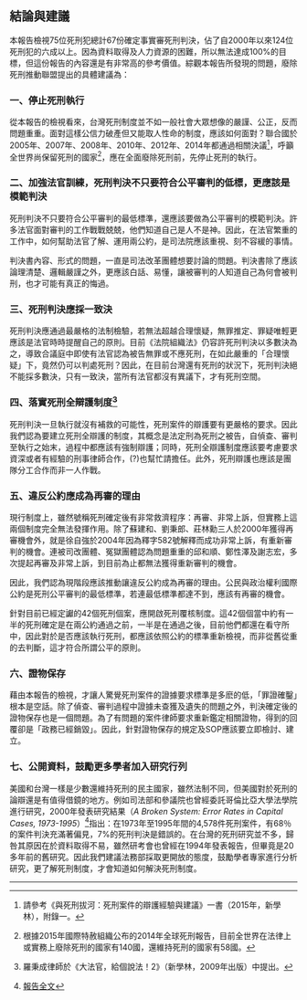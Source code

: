 ## 結論與建議

本報告檢視75位死刑犯總計67份確定事實審死刑判決，佔了自2000年以來124位死刑犯的六成以上。因為資料取得及人力資源的困難，所以無法達成100%的目標，但這份報告的內容還是有非常高的參考價值。綜觀本報告所發現的問題，廢除死刑推動聯盟提出的具體建議為：

### 一、停止死刑執行

從本報告的檢視看來，台灣死刑制度並不如一般社會大眾想像的嚴謹、公正，反而問題重重。面對這樣公信力破產但又能取人性命的制度，應該如何面對？聯合國於2005年、2007年、2008年、2010年、2012年、2014年都通過相關決議[^215]，呼籲全世界尚保留死刑的國家[^216]，應在全面廢除死刑前，先停止死刑的執行。

### 二、加強法官訓練，死刑判決不只要符合公平審判的低標，更應該是模範判決

死刑判決不只要符合公平審判的最低標準，還應該要做為公平審判的模範判決。許多法官面對審判的工作戰戰兢兢，他們知道自己是人不是神。因此，在法官繁重的工作中，如何幫助法官了解、運用兩公約，是司法院應該重視、刻不容緩的事情。

判決書內容、形式的問題，一直是司法改革團體想要討論的問題。判決書除了應該論理清楚、邏輯嚴謹之外，更應該白話、易懂，讓被審判的人知道自己為何會被判刑，也才可能有真正的悔過。

### 三、死刑判決應採一致決

死刑判決應通過最嚴格的法制檢驗，若無法超越合理懷疑，無罪推定、罪疑唯輕更應該是法官時時提醒自己的原則。目前《法院組織法》仍容許死刑判決以多數決為之，導致合議庭中即使有法官認為被告無罪或不應死刑，在如此嚴重的「合理懷疑」下，竟然仍可以判處死刑？因此，在目前台灣還有死刑的狀況下，死刑判決絕不能採多數決，只有一致決，當所有法官都沒有異議下，才有死刑空間。

### 四、落實死刑全辯護制度[^217]

死刑判決一旦執行就沒有補救的可能性，死刑案件的辯護要有更嚴格的要求。因此我們認為要建立死刑全辯護的制度，其概念是法定刑為死刑之被告，自偵查、審判至執行之始末，過程中都應該有強制辯護；同時，死刑全辯護制度應該要考慮要求資深或者有經驗的刑事律師合作，(?)也幫忙請擔任。此外，死刑辯護也應該是團隊分工合作而非一人作戰。

### 五、違反公約應成為再審的理由

現行制度上，雖然號稱死刑確定後有非常救濟程序：再審、非常上訴，但實務上這兩個制度完全無法發揮作用。除了蘇建和、劉秉郎、莊林勳三人於2000年獲得再審機會外，就是徐自強於2004年因為釋字582號解釋而成功非常上訴，有重新審判的機會。連被司改團體、冤獄團體認為問題重重的邱和順、鄭性澤及謝志宏，多次提起再審及非常上訴，到目前為止都無法獲得重新審判的機會。

因此，我們認為現階段應該推動讓違反公約成為再審的理由。公民與政治權利國際公約是死刑公平審判的最低標準，若連最低標準都達不到，應該有再審的機會。

針對目前已經定讞的42個死刑個案，應開啟死刑覆核制度。這42個個當中約有一半的死刑確定是在兩公約通過之前，一半是在通過之後，目前他們都還在看守所中，因此對於是否應該執行死刑，都應該依照公約的標準重新檢視，而非從舊從重的去判斷，這才符合所謂公平的原則。

### 六、證物保存

藉由本報告的檢視，才讓人驚覺死刑案件的證據要求標準是多麽的低，「罪證確鑿」根本是空話。除了偵查、審判過程中證據未查獲及遺失的問題之外，判決確定後的證物保存也是一個問題。為了有問題的案件律師要求重新鑑定相關證物，得到的回覆卻是「政務已經銷毀」。因此，針對證物保存的規定及SOP應該要立即檢討、建立。

### 七、公開資料，鼓勵更多學者加入研究行列

美國和台灣一樣是少數還維持死刑的民主國家，雖然法制不同，但美國對於死刑的論辯還是有值得借鏡的地方。例如司法部和參議院也曾經委託哥倫比亞大學法學院進行研究，2000年發表研究結果（*A Broken System: Error Rates in Capital Cases, 1973-1995*）[^218]指出：在1973年至1995年間的4,578件死刑案件，有68％的案件判決充滿著偏見，7%的死刑判決是錯誤的。在台灣的死刑研究並不多，歸咎其原因在於資料取得不易，雖然研考會也曾經在1994年發表報告，但畢竟是20多年前的舊研究。因此我們建議法務部採取更開放的態度，鼓勵學者專家進行分析研究，更了解死刑制度，才會知道如何解決死刑制度。

-----

[^215]: 請參考《與死刑拔河：死刑案件的辯護經驗與建議》一書（2015年，新學林），附錄一。

[^216]: 根據2015年國際特赦組織公布的2014年全球死刑報告，目前全世界在法律上或實務上廢除死刑的國家有140國，還維持死刑的國家有58國。

[^217]: 羅秉成律師於《大法官，給個說法！2》（新學林，2009年出版）中提出。

[^218]: [報告全文](http://www2.law.columbia.edu/instructionalservices/liebman/)

